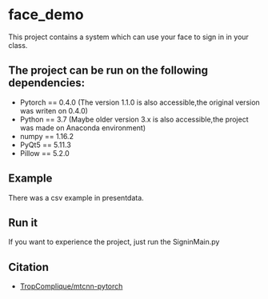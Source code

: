 # face_demo
This project contains a system which can use your face to sign in in your class.

## The project can be run on the following dependencies:
* Pytorch == 0.4.0 (The version 1.1.0 is also accessible,the original version was writen on 0.4.0)
* Python == 3.7 (Maybe older version 3.x is also accessible,the project was made on Anaconda environment)
* numpy == 1.16.2
* PyQt5 == 5.11.3
* Pillow == 5.2.0

## Example
There was a csv example in presentdata.

## Run it
If you want to experience the project, just run the SigninMain.py

## Citation
* [TropComplique/mtcnn-pytorch](https://github.com/TropComplique/mtcnn-pytorch)
